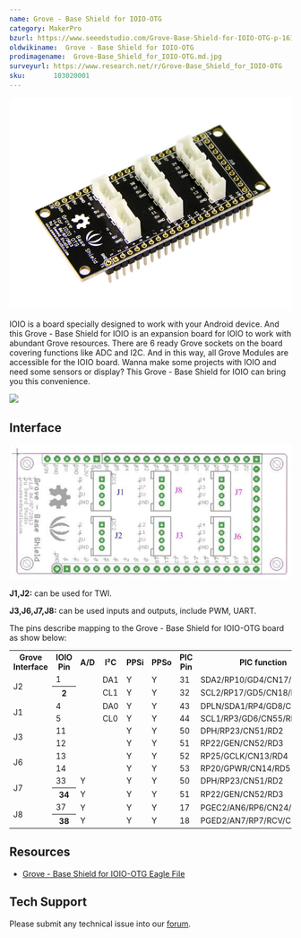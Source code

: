 ```yaml
---
name: Grove - Base Shield for IOIO-OTG
category: MakerPro
bzurl: https://www.seeedstudio.com/Grove-Base-Shield-for-IOIO-OTG-p-1613.html
oldwikiname:  Grove - Base Shield for IOIO-OTG
prodimagename:  Grove-Base_Shield_for_IOIO-OTG.md.jpg
surveyurl: https://www.research.net/r/Grove-Base_Shield_for_IOIO-OTG
sku:       103020001
---
```

![](https://github.com/SeeedDocument/Grove-Base_Shield_for_IOIO-OTG/raw/master/img/Grove-Base_Shield_for_IOIO-OTG.md.jpg)

IOIO is a board specially designed to work with your Android device. And this Grove - Base Shield for IOIO is an expansion board for IOIO to work with abundant Grove resources. There are 6 ready Grove sockets on the board covering functions like ADC and I2C. And in this way, all Grove Modules are accessible for the IOIO board. Wanna make some projects with IOIO and need some sensors or display? This Grove - Base Shield for IOIO can bring you this convenience.

[![](https://github.com/SeeedDocument/Seeed-WiKi/raw/master/docs/images/300px-Get_One_Now_Banner-ragular.png)](https://www.seeedstudio.com/Grove-Base-Shield-for-IOIO-OTG-p-1613.html)

##  Interface

![](https://github.com/SeeedDocument/Grove-Base_Shield_for_IOIO-OTG/raw/master/img/Base_Shield_for_IOIO_Interface_Function.jpg)</center>

**J1,J2:** can be used for TWI.

**J3,J6,J7,J8:** can be used inputs and outputs, include PWM, UART.

The pins describe mapping to the Grove - Base Shield for IOIO-OTG board as show below:

<center>
<table  cellspacing="0" width="40%">
<tr>
<th scope="col"> Grove Interface
</th>
<th scope="col"> IOIO Pin
</th>
<th scope="col"> A/D
</th>
<th scope="col"> I²C
</th>
<th scope="col"> PPSi
</th>
<th scope="col"> PPSo
</th>
<th scope="col"> PIC Pin
</th>
<th scope="col"> PIC function
</th></tr>
<tr>
<td rowspan="2"> J2
</td>
<td scope="row"> 1
</td>
<td>
</td>
<td> DA1
</td>
<td> Y
</td>
<td> Y
</td>
<td> 31
</td>
<td> SDA2/RP10/GD4/CN17/RF4
</td></tr>
<tr>
<th scope="row"> 2
</th>
<td>
</td>
<td> CL1
</td>
<td> Y
</td>
<td> Y
</td>
<td> 32
</td>
<td> SCL2/RP17/GD5/CN18/RF5
</td></tr>
<tr>
<td rowspan="2"> J1
</td>
<td> 4
</td>
<td>
</td>
<td> DA0
</td>
<td> Y
</td>
<td> Y
</td>
<td> 43
</td>
<td> DPLN/SDA1/RP4/GD8/CN54/RD9
</td></tr>
<tr>
<td> 5
</td>
<td>
</td>
<td> CL0
</td>
<td> Y
</td>
<td> Y
</td>
<td> 44
</td>
<td> SCL1/RP3/GD6/CN55/RD10
</td></tr>
<tr>
<td rowspan="2"> J3
</td>
<td> 11
</td>
<td>
</td>
<td>
</td>
<td> Y
</td>
<td> Y
</td>
<td> 50
</td>
<td> DPH/RP23/CN51/RD2
</td></tr>
<tr>
<td> 12
</td>
<td>
</td>
<td>
</td>
<td> Y
</td>
<td> Y
</td>
<td> 51
</td>
<td> RP22/GEN/CN52/RD3
</td></tr>
<tr>
<td rowspan="2"> J6
</td>
<td> 13
</td>
<td>
</td>
<td>
</td>
<td> Y
</td>
<td> Y
</td>
<td> 52
</td>
<td> RP25/GCLK/CN13/RD4
</td></tr>
<tr>
<td> 14
</td>
<td>
</td>
<td>
</td>
<td> Y
</td>
<td> Y
</td>
<td> 53
</td>
<td> RP20/GPWR/CN14/RD5
</td></tr>
<tr>
<td rowspan="2"> J7
</td>
<td scope="row"> 33
</td>
<td> Y
</td>
<td>
</td>
<td> Y
</td>
<td> Y
</td>
<td> 50
</td>
<td> DPH/RP23/CN51/RD2
</td></tr>
<tr>
<th scope="row"> 34
</th>
<td> Y
</td>
<td>
</td>
<td> Y
</td>
<td> Y
</td>
<td> 51
</td>
<td> RP22/GEN/CN52/RD3
</td></tr>
<tr>
<td rowspan="2"> J8
</td>
<td scope="row"> 37
</td>
<td> Y
</td>
<td>
</td>
<td> Y
</td>
<td> Y
</td>
<td> 17
</td>
<td> PGEC2/AN6/RP6/CN24/RB6
</td></tr>
<tr>
<th scope="row"> 38
</th>
<td> Y
</td>
<td>
</td>
<td> Y
</td>
<td> Y
</td>
<td> 18
</td>
<td> PGED2/AN7/RP7/RCV/CN25/RB7
</td></tr></table>
</center>

##  Resources

- [Grove - Base Shield for IOIO-OTG Eagle File](https://github.com/SeeedDocument/Grove-Base_Shield_for_IOIO-OTG/raw/master/res/Grove-Base_Shield_for_IOIO-OTG_Eagle_File.zip)

## Tech Support
Please submit any technical issue into our [forum](http://forum.seeedstudio.com/). 